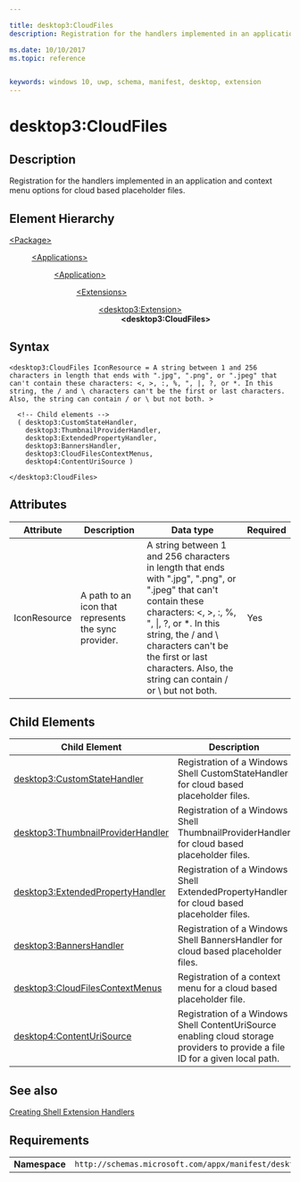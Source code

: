 ```yaml
---

title: desktop3:CloudFiles
description: Registration for the handlers implemented in an application and context menu options for cloud based placeholder files.

ms.date: 10/10/2017
ms.topic: reference


keywords: windows 10, uwp, schema, manifest, desktop, extension 
---
```


# desktop3:CloudFiles

## Description
Registration for the handlers implemented in an application and context menu options for cloud based placeholder files. 

## Element Hierarchy
<dl>
<dt><a href="element-package.md">&lt;Package&gt;</a></dt>
<dd>
<dl>
<dt><a href="element-applications.md">&lt;Applications&gt;</a></dt>
<dd>
<dl>
<dt><a href="element-application.md">&lt;Application&gt;</a></dt>
<dd>
<dl>
<dt><a href="element-1-extensions.md">&lt;Extensions&gt;</a></dt>
<dd>
<dl>
<dt><a href="element-desktop3-extension.md">&lt;desktop3:Extension&gt;</a></dt>
<dd><b>&lt;desktop3:CloudFiles&gt;</b></dd>
</dl>
</dd>
</dl>
</dd>
</dl>
</dd>
</dl>
</dd>
</dl>


## Syntax
```syntax
<desktop3:CloudFiles IconResource = A string between 1 and 256 characters in length that ends with ".jpg", ".png", or ".jpeg" that can't contain these characters: <, >, :, %, ", |, ?, or *. In this string, the / and \ characters can't be the first or last characters. Also, the string can contain / or \ but not both. >
    
  <!-- Child elements -->
  ( desktop3:CustomStateHandler,
    desktop3:ThumbnailProviderHandler, 
    desktop3:ExtendedPropertyHandler,
    desktop3:BannersHandler,
    desktop3:CloudFilesContextMenus,
    desktop4:ContentUriSource )
    
</desktop3:CloudFiles>
```

## Attributes
| Attribute | Description | Data type | Required |
|-----------|-------------|-----------|----------|
| IconResource | A path to an icon that represents the sync provider. | A string between 1 and 256 characters in length that ends with ".jpg", ".png", or ".jpeg" that can't contain these characters: &lt;, &gt;, :, %, ", &#124;, ?, or *. In this string, the / and \ characters can't be the first or last characters. Also, the string can contain / or \ but not both. | Yes |

## Child Elements

| Child Element | Description |
|---------------|-------------|
| [desktop3:CustomStateHandler](element-desktop3-customstatehandler.md) | Registration of a Windows Shell CustomStateHandler for cloud based placeholder files. |  
| [desktop3:ThumbnailProviderHandler](element-desktop3-ThumbnailProviderHandler.md) | Registration of a Windows Shell ThumbnailProviderHandler for cloud based placeholder files. |  
| [desktop3:ExtendedPropertyHandler](element-desktop3-ExtendedPropertyHandler.md) | Registration of a Windows Shell ExtendedPropertyHandler for cloud based placeholder files. |  
| [desktop3:BannersHandler](element-desktop3-BannersHandler.md) | Registration of a Windows Shell BannersHandler for cloud based placeholder files. |  
| [desktop3:CloudFilesContextMenus](element-desktop3-CloudFilesContextMenus.md) | Registration of a context menu for a cloud based placeholder file. |
| [desktop4:ContentUriSource](element-desktop4-contenturisource.md) | Registration of a Windows Shell ContentUriSource enabling cloud storage providers to provide a file ID for a given local path. |  

## See also
[Creating Shell Extension Handlers](/windows/win32/shell/handlers)

## Requirements

|               |                                                             |
|---------------|-------------------------------------------------------------|
| **Namespace** | `http://schemas.microsoft.com/appx/manifest/desktop/windows10/3` |